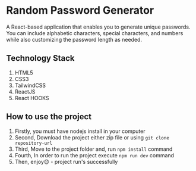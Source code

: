 # Random Password Generator

A React-based application that enables you to generate unique passwords. You can include alphabetic characters, special characters, and numbers while also customizing the password length as needed.

## Technology Stack

1. HTML5
2. CSS3
3. TailwindCSS
4. ReactJS
5. React HOOKS

## How to use the project

1. Firstly, you must have nodejs install in your computer
2. Second, Download the project either zip file or using `git clone repository-url`
3. Third, Move to the project folder and, run `npm install` command
4. Fourth, In order to run the project execute `npm run dev` command
5. Then, enjoy😊 - project run's successfully
